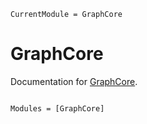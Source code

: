 ```@meta
CurrentModule = GraphCore
```

# GraphCore

Documentation for [GraphCore](https://github.com/jlidmar@kth.se/GraphCore.jl).

```@index
```

```@autodocs
Modules = [GraphCore]
```
